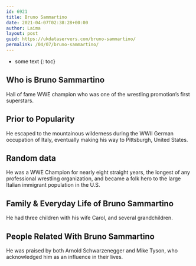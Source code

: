 ```yaml
---
id: 6921
title: Bruno Sammartino
date: 2021-04-07T02:38:28+00:00
author: Laima
layout: post
guid: https://ukdataservers.com/bruno-sammartino/
permalink: /04/07/bruno-sammartino/
---
```


* some text
{: toc}


## Who is Bruno Sammartino
                  
                  
                  
Hall of fame WWE champion who was one of the wrestling promotion&#8217;s first superstars.
                  
              
            
              
            
                
                
                
## Prior to Popularity
                  
                  
                  
He escaped to the mountainous wilderness during the WWII German occupation of Italy, eventually making his way to Pittsburgh, United States.
                  
              
            
              
            
                
                
                
## Random data
                  
                  
                  
He was a WWE Champion for nearly eight straight years, the longest of any professional wrestling organization, and became a folk hero to the large Italian immigrant population in the U.S. 
                  
              
            
              
            
                
                
                
## Family & Everyday Life of Bruno Sammartino
                  
                  
                  
He had three children with his wife Carol, and several grandchildren.
                  
              
            
              
            
                
                
                
## People Related With Bruno Sammartino
                  
                  
                  
He was praised by both Arnold Schwarzenegger and Mike Tyson, who acknowledged him as an influence in their lives.
                  
              
            
              
            
                
              
            
              
              
            
            
              
            
          
          
          
